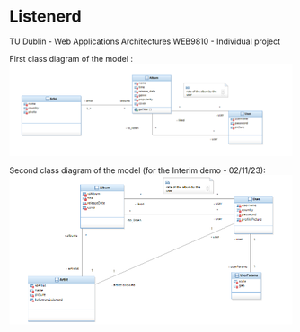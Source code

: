 # Listenerd
TU Dublin - Web Applications Architectures WEB9810 - Individual project

First class diagram of the model :
![UML class diagram](class_diagram.png)

Second class diagram of the model (for the Interim demo - 02/11/23):
![UML class diagram](class_diagramV2.png)